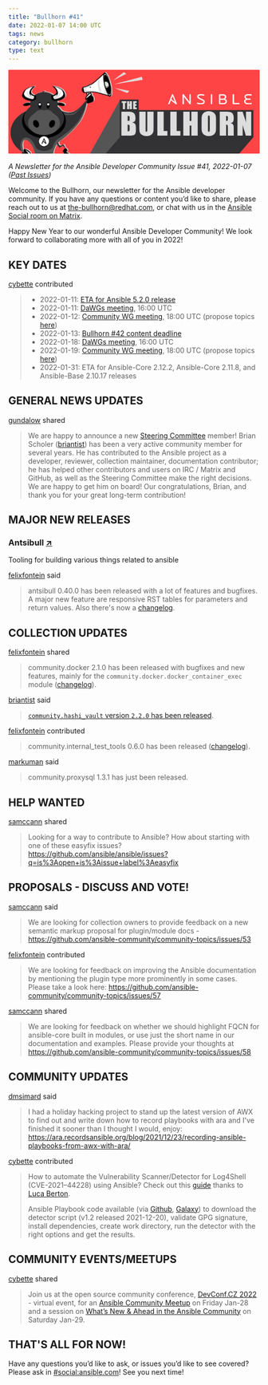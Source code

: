 ```yaml
---
title: "Bullhorn #41"
date: 2022-01-07 14:00 UTC
tags: news
category: bullhorn
type: text
---
```


![Ansible Bullhorn banner](/images/bullhorn-banner-mango.png)

*A Newsletter for the Ansible Developer Community*
*Issue #41, 2022-01-07 ([Past Issues](https://us19.campaign-archive.com/home/?u=56d874e027110e35dea0e03c1&id=d6635f5420))*

Welcome to the Bullhorn, our newsletter for the Ansible developer community. If you have any questions or content you’d like to share, please reach out to us at the-bullhorn@redhat.com, or chat with us in the [Ansible Social room on Matrix](https://matrix.to/#/#social:ansible.com).

Happy New Year to our wonderful Ansible Developer Community! We look forward to collaborating more with all of you in 2022!

<!-- TEASER_END -->

## KEY DATES

[cybette](https://matrix.to/#/@cybette:ansible.im) contributed

> * 2022-01-11: [ETA for Ansible 5.2.0 release](https://docs.ansible.com/ansible/devel/roadmap/COLLECTIONS_5.html)
> * 2022-01-11: [DaWGs meeting](https://github.com/ansible/community/issues/643), 16:00 UTC
> * 2022-01-12: [Community WG meeting](https://github.com/ansible/community/issues/645), 18:00 UTC (propose topics [here](https://github.com/ansible-community/community-topics/issues))
> * 2022-01-13: [Bullhorn #42 content deadline](https://github.com/ansible/community/issues/546)
> * 2022-01-18: [DaWGs meeting](https://github.com/ansible/community/issues/643), 16:00 UTC
> * 2022-01-19: [Community WG meeting](https://github.com/ansible/community/issues/645), 18:00 UTC (propose topics [here](https://github.com/ansible-community/community-topics/issues))
> * 2022-01-31: ETA for Ansible-Core 2.12.2, Ansible-Core 2.11.8, and Ansible-Base 2.10.17 releases

## GENERAL NEWS UPDATES

[gundalow](https://matrix.to/#/@gundalow:ansible.im) shared

> We are happy to announce a new [Steering Committee](https://www.ansible.com/blog/ansible-community-steering-committee) member!
> Brian Scholer ([briantist](https://github.com/briantist)) has been a very active community member for several years.
> He has contributed to the Ansible project as a developer, reviewer, collection maintainer, documentation contributor; he has helped other contributors and users on IRC / Matrix and GitHub, as well as the Steering Committee make the right decisions.
> We are happy to get him on board!
> Our congratulations, Brian, and thank you for your great long-term contribution!

## MAJOR NEW RELEASES

### Antsibull [↗](https://github.com/ansible-community/antsibull)

Tooling for building various things related to ansible

[felixfontein](https://matrix.to/#/@felixfontein:libera.chat) said

> antsibull 0.40.0 has been released with a lot of features and bugfixes. A major new feature are responsive RST tables for parameters and return values. Also there's now a [changelog](https://github.com/ansible-community/antsibull/blob/main/CHANGELOG.rst).

## COLLECTION UPDATES

[felixfontein](https://matrix.to/#/@felixfontein:libera.chat) shared

> community.docker 2.1.0 has been released with bugfixes and new features, mainly for the `community.docker.docker_container_exec` module ([changelog](https://github.com/ansible-collections/community.docker/blob/main/CHANGELOG.rst)).

[briantist](https://matrix.to/#/@briantist:libera.chat) said

> [`community.hashi_vault` version `2.2.0` has been released](https://github.com/ansible-collections/community.hashi_vault/releases/tag/2.2.0).

[felixfontein](https://matrix.to/#/@felixfontein:libera.chat) contributed

> community.internal_test_tools 0.6.0 has been released ([changelog](https://github.com/ansible-collections/community.internal_test_tools/blob/main/CHANGELOG.rst)).

[markuman](https://matrix.to/#/@markuman:libera.chat) said

> community.proxysql 1.3.1 has just been released.

## HELP WANTED

[samccann](https://matrix.to/#/@smccann:matrix.org) shared

> Looking for a way to contribute to Ansible? How about starting with one of these easyfix issues? https://github.com/ansible/ansible/issues?q=is%3Aopen+is%3Aissue+label%3Aeasyfix

## PROPOSALS - DISCUSS AND VOTE!

[samccann](https://matrix.to/#/@smccann:matrix.org) said

> We are looking for collection owners to provide feedback on a new semantic markup proposal for plugin/module docs - https://github.com/ansible-community/community-topics/issues/53

[felixfontein](https://matrix.to/#/@felixfontein:libera.chat) contributed

> We are looking for feedback on improving the Ansible documentation by mentioning the plugin type more prominently in some cases. Please take a look here: https://github.com/ansible-community/community-topics/issues/57

[samccann](https://matrix.to/#/@smccann:matrix.org) shared

> We are looking for feedback on whether we should highlight FQCN for ansible-core built in modules, or use just the short name in our documentation and examples. Please provide your thoughts at https://github.com/ansible-community/community-topics/issues/58

## COMMUNITY UPDATES

[dmsimard](https://matrix.to/#/@dmsimard:libera.chat) said

> I had a holiday hacking project to stand up the latest version of AWX to find out and write down how to record playbooks with ara and I've finished it sooner than I thought I would, enjoy: https://ara.recordsansible.org/blog/2021/12/23/recording-ansible-playbooks-from-awx-with-ara/

[cybette](https://matrix.to/#/@cybette:ansible.im) contributed

> How to automate the Vulnerability Scanner/Detector for Log4Shell (CVE-2021–44228) using Ansible? Check out this [guide](https://www.ansiblepilot.com/articles/vulnerability-scanner-detector-log4shell-remote-code-execution-log4j-cve-2021-44228-ansible-log4j-cve-2021-44228/) thanks to [Luca Berton](https://github.com/lucab85/).
> 
> Ansible Playbook code available (via [Github](https://github.com/lucab85/log4j-cve-2021-44228), [Galaxy](https://galaxy.ansible.com/lucab85/ansible_role_log4shell)) to download the detector script (v1.2 released 2021-12-20), validate GPG signature, install dependencies, create work directory, run the detector with the right options and get the results.

## COMMUNITY EVENTS/MEETUPS

[cybette](https://matrix.to/#/@cybette:ansible.im) shared

> Join us at the open source community conference, [DevConf.CZ 2022](https://www.devconf.info/cz/) - virtual event, for an [Ansible Community Meetup](https://sched.co/siJx) on Friday Jan-28 and a session on [What’s New & Ahead in the Ansible Community](https://sched.co/siJE) on Saturday Jan-29.

## THAT'S ALL FOR NOW!

Have any questions you’d like to ask, or issues you’d like to see covered? Please ask in [#social:ansible.com](https://matrix.to/#/#social:ansible.com)! See you next time!
